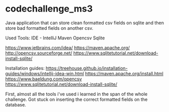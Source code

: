 # codechallenge_ms3
Java application that can store clean formatted csv fields on sqlite and then store bad formatted fields on another csv.

Used Tools:
IDE - IntelliJ
Maven
Opencsv
Sqlite

https://www.jetbrains.com/idea/
https://maven.apache.org/
http://opencsv.sourceforge.net/
https://www.sqlitetutorial.net/download-install-sqlite/

Installation guides:
https://treehouse.github.io/installation-guides/windows/intellij-idea-win.html
https://maven.apache.org/install.html
https://www.baeldung.com/opencsv
https://www.sqlitetutorial.net/download-install-sqlite/


First, almost all the tools i've used i learned in the span of the whole challenge. Got stuck on inserting the correct formatted fields on the database.
